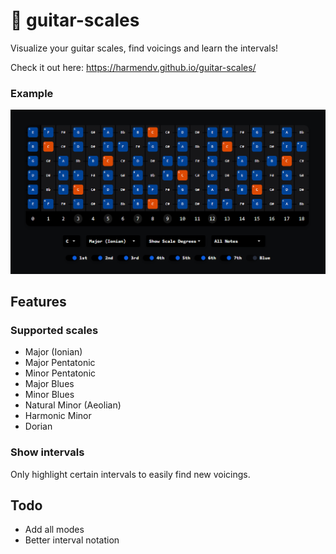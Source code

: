 # 🎸 guitar-scales

Visualize your guitar scales, find voicings and learn the intervals! 

Check it out here: https://harmendv.github.io/guitar-scales/

### Example
![Example](example.png)

## Features

### Supported scales
- Major (Ionian)
- Major Pentatonic
- Minor Pentatonic
- Major Blues
- Minor Blues
- Natural Minor (Aeolian)
- Harmonic Minor
- Dorian

### Show intervals
Only highlight certain intervals to easily find new voicings. 

## Todo
- Add all modes
- Better interval notation
